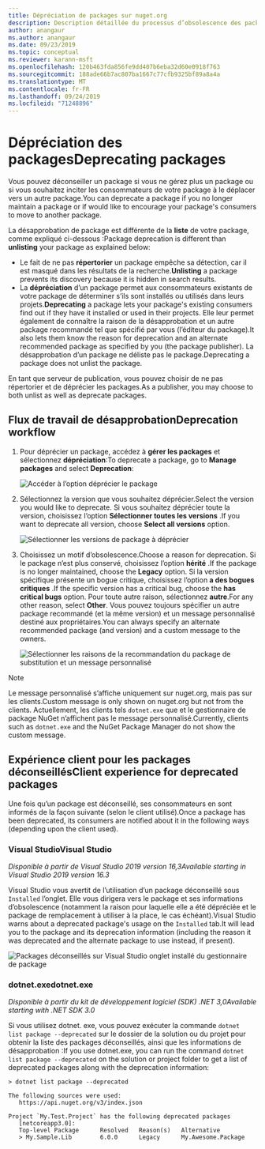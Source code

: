 ```yaml
---
title: Dépréciation de packages sur nuget.org
description: Description détaillée du processus d’obsolescence des packages et de la façon dont les clients affichent ces informations
author: anangaur
ms.author: anangaur
ms.date: 09/23/2019
ms.topic: conceptual
ms.reviewer: karann-msft
ms.openlocfilehash: 120b463fda856fe9dd407b6eba32d60e0918f763
ms.sourcegitcommit: 188ade66b7ac807ba1667c77cfb9325bf89a8a4a
ms.translationtype: MT
ms.contentlocale: fr-FR
ms.lasthandoff: 09/24/2019
ms.locfileid: "71248896"
---
```

# <a name="deprecating-packages"></a><span data-ttu-id="7100b-103">Dépréciation des packages</span><span class="sxs-lookup"><span data-stu-id="7100b-103">Deprecating packages</span></span>

<span data-ttu-id="7100b-104">Vous pouvez déconseiller un package si vous ne gérez plus un package ou si vous souhaitez inciter les consommateurs de votre package à le déplacer vers un autre package.</span><span class="sxs-lookup"><span data-stu-id="7100b-104">You can deprecate a package if you no longer maintain a package or if would like to encourage your package's consumers to move to another package.</span></span> 

<span data-ttu-id="7100b-105">La désapprobation de package est différente de la **liste** de votre package, comme expliqué ci-dessous :</span><span class="sxs-lookup"><span data-stu-id="7100b-105">Package deprecation is different than **unlisting** your package as explained below:</span></span>
* <span data-ttu-id="7100b-106">Le fait de ne pas **répertorier** un package empêche sa détection, car il est masqué dans les résultats de la recherche.</span><span class="sxs-lookup"><span data-stu-id="7100b-106">**Unlisting** a package prevents its discovery because it is hidden in search results.</span></span> 
* <span data-ttu-id="7100b-107">La **dépréciation** d’un package permet aux consommateurs existants de votre package de déterminer s’ils sont installés ou utilisés dans leurs projets.</span><span class="sxs-lookup"><span data-stu-id="7100b-107">**Deprecating** a package lets your package's existing consumers find out if they have it installed or used in their projects.</span></span> <span data-ttu-id="7100b-108">Elle leur permet également de connaître la raison de la désapprobation et un autre package recommandé tel que spécifié par vous (l’éditeur du package).</span><span class="sxs-lookup"><span data-stu-id="7100b-108">It also lets them know the reason for deprecation and an alternate recommended package as specified by you (the package publisher).</span></span> <span data-ttu-id="7100b-109">La désapprobation d’un package ne déliste pas le package.</span><span class="sxs-lookup"><span data-stu-id="7100b-109">Deprecating a package does not unlist the package.</span></span> 

<span data-ttu-id="7100b-110">En tant que serveur de publication, vous pouvez choisir de ne pas répertorier et de déprécier les packages.</span><span class="sxs-lookup"><span data-stu-id="7100b-110">As a publisher, you may choose to both unlist as well as deprecate packages.</span></span>

## <a name="deprecation-workflow"></a><span data-ttu-id="7100b-111">Flux de travail de désapprobation</span><span class="sxs-lookup"><span data-stu-id="7100b-111">Deprecation workflow</span></span>
1. <span data-ttu-id="7100b-112">Pour déprécier un package, accédez à **gérer les packages** et sélectionnez **dépréciation**:</span><span class="sxs-lookup"><span data-stu-id="7100b-112">To deprecate a package, go to **Manage packages** and select **Deprecation**:</span></span>

    ![Accéder à l’option déprécier le package](media/deprecation-select-option.png)

2. <span data-ttu-id="7100b-114">Sélectionnez la version que vous souhaitez déprécier.</span><span class="sxs-lookup"><span data-stu-id="7100b-114">Select the version you would like to deprecate.</span></span> <span data-ttu-id="7100b-115">Si vous souhaitez déprécier toute la version, choisissez l’option **Sélectionner toutes les versions** .</span><span class="sxs-lookup"><span data-stu-id="7100b-115">If you want to deprecate all version, choose **Select all versions** option.</span></span>

    ![Sélectionner les versions de package à déprécier](media/deprecation-select-version.png)

3. <span data-ttu-id="7100b-117">Choisissez un motif d’obsolescence.</span><span class="sxs-lookup"><span data-stu-id="7100b-117">Choose a reason for deprecation.</span></span> <span data-ttu-id="7100b-118">Si le package n’est plus conservé, choisissez l’option **hérité** .</span><span class="sxs-lookup"><span data-stu-id="7100b-118">If the package is no longer maintained, choose the **Legacy** option.</span></span> <span data-ttu-id="7100b-119">Si la version spécifique présente un bogue critique, choisissez l’option **a des bogues critiques** .</span><span class="sxs-lookup"><span data-stu-id="7100b-119">If the specific version has a critical bug, choose the **has critical bugs** option.</span></span> <span data-ttu-id="7100b-120">Pour toute autre raison, sélectionnez **autre**.</span><span class="sxs-lookup"><span data-stu-id="7100b-120">For any other reason, select **Other**.</span></span> <span data-ttu-id="7100b-121">Vous pouvez toujours spécifier un autre package recommandé (et la même version) et un message personnalisé destiné aux propriétaires.</span><span class="sxs-lookup"><span data-stu-id="7100b-121">You can always specify an alternate recommended package (and version) and a custom message to the owners.</span></span> 

    ![Sélectionner les raisons de la recommandation du package de substitution et un message personnalisé](media/deprecation-save.png)

> [!Note]
> <span data-ttu-id="7100b-123">Le message personnalisé s’affiche uniquement sur nuget.org, mais pas sur les clients.</span><span class="sxs-lookup"><span data-stu-id="7100b-123">Custom message is only shown on nuget.org but not from the clients.</span></span> <span data-ttu-id="7100b-124">Actuellement, les clients tels `dotnet.exe` que et le gestionnaire de package NuGet n’affichent pas le message personnalisé.</span><span class="sxs-lookup"><span data-stu-id="7100b-124">Currently, clients such as `dotnet.exe` and the NuGet Package Manager do not show the custom message.</span></span>

## <a name="client-experience-for-deprecated-packages"></a><span data-ttu-id="7100b-125">Expérience client pour les packages déconseillés</span><span class="sxs-lookup"><span data-stu-id="7100b-125">Client experience for deprecated packages</span></span>
<span data-ttu-id="7100b-126">Une fois qu’un package est déconseillé, ses consommateurs en sont informés de la façon suivante (selon le client utilisé).</span><span class="sxs-lookup"><span data-stu-id="7100b-126">Once a package has been deprecated, its consumers are notified about it in the following ways (depending upon the client used).</span></span>

### <a name="visual-studio"></a><span data-ttu-id="7100b-127">Visual Studio</span><span class="sxs-lookup"><span data-stu-id="7100b-127">Visual Studio</span></span> 
<span data-ttu-id="7100b-128">*Disponible à partir de Visual Studio 2019 version 16,3*</span><span class="sxs-lookup"><span data-stu-id="7100b-128">*Available starting in Visual Studio 2019 version 16.3*</span></span>

<span data-ttu-id="7100b-129">Visual Studio vous avertit de l’utilisation d’un package déconseillé sous `Installed` l’onglet. Elle vous dirigera vers le package et ses informations d’obsolescence (notamment la raison pour laquelle elle a été dépréciée et le package de remplacement à utiliser à la place, le cas échéant).</span><span class="sxs-lookup"><span data-stu-id="7100b-129">Visual Studio warns about a deprecated package's usage on the `Installed` tab.It will lead you to the package and its deprecation information (including the reason it was deprecated and the alternate package to use instead, if present).</span></span>

   ![Packages déconseillés sur Visual Studio onglet installé du gestionnaire de package](media/deprecation-vs.png)

### <a name="dotnetexe"></a><span data-ttu-id="7100b-131">dotnet.exe</span><span class="sxs-lookup"><span data-stu-id="7100b-131">dotnet.exe</span></span>
<span data-ttu-id="7100b-132">*Disponible à partir du kit de développement logiciel (SDK) .NET 3,0*</span><span class="sxs-lookup"><span data-stu-id="7100b-132">*Available starting with .NET SDK 3.0*</span></span>

<span data-ttu-id="7100b-133">Si vous utilisez dotnet. exe, vous pouvez exécuter la commande `dotnet list package --deprecated` sur le dossier de la solution ou du projet pour obtenir la liste des packages déconseillés, ainsi que les informations de désapprobation :</span><span class="sxs-lookup"><span data-stu-id="7100b-133">If you use dotnet.exe, you can run the command `dotnet list package --deprecated` on the solution or project folder to get a list of deprecated packages along with the deprecation information:</span></span>

```
> dotnet list package --deprecated

The following sources were used:
   https://api.nuget.org/v3/index.json

Project `My.Test.Project` has the following deprecated packages
   [netcoreapp3.0]:
   Top-level Package      Resolved   Reason(s)   Alternative
   > My.Sample.Lib        6.0.0      Legacy      My.Awesome.Package

```
